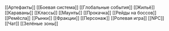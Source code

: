 [[Артефакты]]
[[Боевая система]]
[[Глобальные события]]
[[Жильё]]
[[Караваны]]
[[Классы]]
[[Маунты]]
[[Прокачка]]
[[Рейды на боссов]]
[[Ремёсла]]
[[Рынки]]
[[Фракции]]
[[Персонаж]]
[[Ролевая игра]]
[[NPC]]
[[Чат]]
[[Зелёные зоны]]